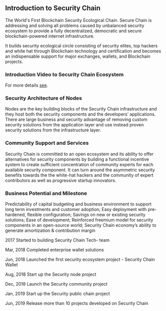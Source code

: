 ## Introduction to Security Chain

The World's First Blockchain Security Ecological Chain. Secure Chain is addressing and solving all problems caused by unbalanced security ecosystem to provide a fully decentralized, democratic and secure blockchain-powered internet infrastructure.

It builds security ecological circle consisting of security elites, top hackers and white hat through Blockchain technology and certification and becomes an indispensable support for major exchanges, wallets, and Blockchain projects.

### Introduction Video to Security Chain Ecosystem

For more details [see](http://secc.io/img/video/about2_en.mp4).

### Security Architecture of Nodes

Nodes are the key building blocks of the Security Chain infrastructure and they host both the security components and the developers’ applications. There are large business and security advantage of removing custom security solutions from the application layer and use instead proven security solutions from the infrastructure layer.

### Community Support and Services

Security Chain is committed to an open ecosystem and its ability to offer alternatives for security components by building a functional incentive system to create sufficient concentration of community experts for each available security component. It can turn around the asymmetric security benefits towards the the white-hat hackers and the community of expert contributors as well as progressive startup innovators.

### Business Potential and Milestone

Predictability of capital budgeting and business environment to support long term investments and customer adoption;
Easy deployment with pre-hardened, flexible configuration; Savings on new or existing security solutions; 
Ease of development; 
Reinforced freemium model for security components in an open-source world; 
Security Chain economy’s ability to generate amortization & contribution margin


2017 Started to building Security Chain Tech- team

Mar, 2018 Completed enterprise wallet solutions

Jun, 2018 Launched the first security ecosystem project - Security Chain Wallet

Aug, 2018 Start up the Security node project

Dec, 2018 Launch the Security community project

Jan, 2019 Start up the Security public chain project

Jun, 2019 Release more than 10 projects developed on Security Chain



